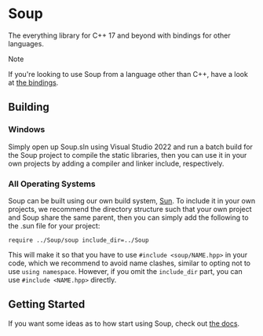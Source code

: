 # Soup

The everything library for C++ 17 and beyond with bindings for other languages.

> [!NOTE]
> If you're looking to use Soup from a language other than C++, have a look at [the bindings](https://github.com/calamity-inc/Soup/tree/senpai/bindings).

## Building

### Windows

Simply open up Soup.sln using Visual Studio 2022 and run a batch build for the Soup project to compile the static libraries, then you can use it in your own projects by adding a compiler and linker include, respectively.

### All Operating Systems

Soup can be built using our own build system, [Sun](https://github.com/calamity-inc/Sun). To include it in your own projects, we recommend the directory structure such that your own project and Soup share the same parent, then you can simply add the following to the .sun file for your project:

```
require ../Soup/soup include_dir=../Soup
```

This will make it so that you have to use `#include <soup/NAME.hpp>` in your code, which we recommend to avoid name clashes, similar to opting not to use `using namespace`. However, if you omit the `include_dir` part, you can use `#include <NAME.hpp>` directly.

## Getting Started

If you want some ideas as to how start using Soup, check out [the docs](https://docs.soup.do/).
